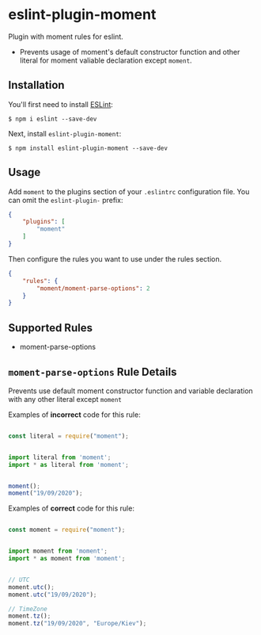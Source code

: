 # eslint-plugin-moment

Plugin with moment rules for eslint. 
- Prevents usage of moment's default constructor function and other literal for moment valiable declaration except `moment`.

## Installation

You'll first need to install [ESLint](http://eslint.org):

```
$ npm i eslint --save-dev
```

Next, install `eslint-plugin-moment`:

```
$ npm install eslint-plugin-moment --save-dev
```


## Usage

Add `moment` to the plugins section of your `.eslintrc` configuration file. You can omit the `eslint-plugin-` prefix:

```json
{
    "plugins": [
        "moment"
    ]
}
```

Then configure the rules you want to use under the rules section.

```json
{
    "rules": {
        "moment/moment-parse-options": 2
    }
}
```

## Supported Rules

* moment-parse-options

## `moment-parse-options` Rule Details

Prevents use default moment constructor function and variable declaration with any other literal except `moment`

Examples of **incorrect** code for this rule:

```js

const literal = require("moment");

```

```js

import literal from 'moment';
import * as literal from 'moment';

```

```js

moment();
moment("19/09/2020");

```

Examples of **correct** code for this rule:

```js

const moment = require("moment");

```

```js

import moment from 'moment';
import * as moment from 'moment';

```

```js

// UTC
moment.utc();
moment.utc("19/09/2020");

// TimeZone
moment.tz();
moment.tz("19/09/2020", "Europe/Kiev");

```
